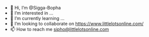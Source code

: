 - 👋 Hi, I’m @Sigga-Bopha
- 👀 I’m interested in ...
- 🌱 I’m currently learning ...
- 💞️ I’m looking to collaborate on https://www.littlelotsonline.com/
- 📫 How to reach me sipho@littlelotsonline.com 

<!---
Sigga-Bopha/Sigga-Bopha is a ✨ special ✨ repository because its `README.md` (this file) appears on your GitHub profile.
You can click the Preview link to take a look at your changes.
--->
